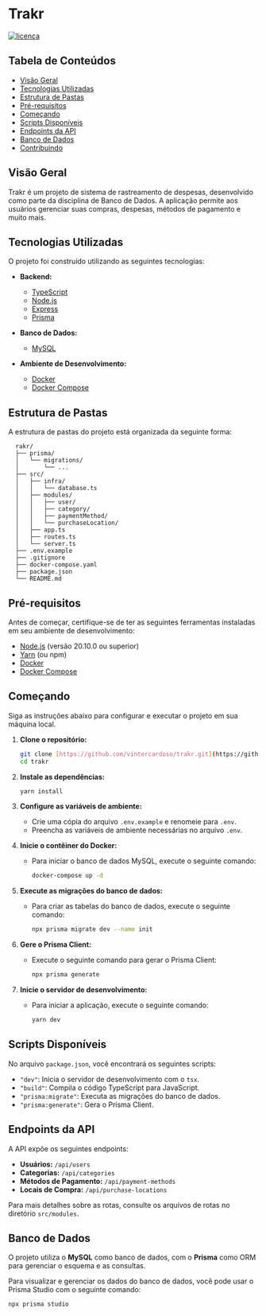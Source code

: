 # Trakr

[![licença](https://img.shields.io/badge/license-ISC-blue.svg)](https://opensource.org/licenses/ISC)

## Tabela de Conteúdos

- [Visão Geral](#visao-geral)
- [Tecnologias Utilizadas](#tecnologias-utilizadas)
- [Estrutura de Pastas](#estrutura-de-pastas)
- [Pré-requisitos](#pre-requisitos)
- [Começando](#comecando)
- [Scripts Disponíveis](#scripts-disponiveis)
- [Endpoints da API](#endpoints-da-api)
- [Banco de Dados](#banco-de-dados)
- [Contribuindo](#contribuindo)

## Visão Geral

Trakr é um projeto de sistema de rastreamento de despesas, desenvolvido como parte da disciplina de Banco de Dados. A aplicação permite aos usuários gerenciar suas compras, despesas, métodos de pagamento e muito mais.

## Tecnologias Utilizadas

O projeto foi construído utilizando as seguintes tecnologias:

- **Backend:**

  - [TypeScript](https://www.typescriptlang.org/)
  - [Node.js](https://nodejs.org/)
  - [Express](https://expressjs.com/)
  - [Prisma](https://www.prisma.io/)

- **Banco de Dados:**

  - [MySQL](https://www.mysql.com/)

- **Ambiente de Desenvolvimento:**
  - [Docker](https://www.docker.com/)
  - [Docker Compose](https://docs.docker.com/compose/)

## Estrutura de Pastas

A estrutura de pastas do projeto está organizada da seguinte forma:

```
  rakr/
  ├── prisma/
  │   └── migrations/
  │       └── ...
  ├── src/
  │   ├── infra/
  │   │   └── database.ts
  │   ├── modules/
  │   │   ├── user/
  │   │   ├── category/
  │   │   ├── paymentMethod/
  │   │   └── purchaseLocation/
  │   ├── app.ts
  │   ├── routes.ts
  │   └── server.ts
  ├── .env.example
  ├── .gitignore
  ├── docker-compose.yaml
  ├── package.json
  └── README.md

```

## Pré-requisitos

Antes de começar, certifique-se de ter as seguintes ferramentas instaladas em seu ambiente de desenvolvimento:

- [Node.js](https://nodejs.org/) (versão 20.10.0 ou superior)
- [Yarn](https://yarnpkg.com/) (ou npm)
- [Docker](https://www.docker.com/)
- [Docker Compose](https://docs.docker.com/compose/)

## Começando

Siga as instruções abaixo para configurar e executar o projeto em sua máquina local.

1.  **Clone o repositório:**

    ```bash
    git clone [https://github.com/vintercardoso/trakr.git](https://github.com/vintercardoso/trakr.git)
    cd trakr
    ```

2.  **Instale as dependências:**

    ```bash
    yarn install
    ```

3.  **Configure as variáveis de ambiente:**

    - Crie uma cópia do arquivo `.env.example` e renomeie para `.env`.
    - Preencha as variáveis de ambiente necessárias no arquivo `.env`.

4.  **Inicie o contêiner do Docker:**

    - Para iniciar o banco de dados MySQL, execute o seguinte comando:
      ```bash
      docker-compose up -d
      ```

5.  **Execute as migrações do banco de dados:**

    - Para criar as tabelas do banco de dados, execute o seguinte comando:
      ```bash
      npx prisma migrate dev --name init
      ```

6.  **Gere o Prisma Client:**

    - Execute o seguinte comando para gerar o Prisma Client:
      ```bash
      npx prisma generate
      ```

7.  **Inicie o servidor de desenvolvimento:**
    - Para iniciar a aplicação, execute o seguinte comando:
      ```bash
      yarn dev
      ```

## Scripts Disponíveis

No arquivo `package.json`, você encontrará os seguintes scripts:

- `"dev"`: Inicia o servidor de desenvolvimento com o `tsx`.
- `"build"`: Compila o código TypeScript para JavaScript.
- `"prisma:migrate"`: Executa as migrações do banco de dados.
- `"prisma:generate"`: Gera o Prisma Client.

## Endpoints da API

A API expõe os seguintes endpoints:

- **Usuários:** `/api/users`
- **Categorias:** `/api/categories`
- **Métodos de Pagamento:** `/api/payment-methods`
- **Locais de Compra:** `/api/purchase-locations`

Para mais detalhes sobre as rotas, consulte os arquivos de rotas no diretório `src/modules`.

## Banco de Dados

O projeto utiliza o **MySQL** como banco de dados, com o **Prisma** como ORM para gerenciar o esquema e as consultas.

Para visualizar e gerenciar os dados do banco de dados, você pode usar o Prisma Studio com o seguinte comando:

```bash
npx prisma studio
```

